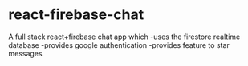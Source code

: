 # react-firebase-chat
A full stack react+firebase chat app which
-uses the firestore realtime database
-provides google authentication
-provides feature to star messages

